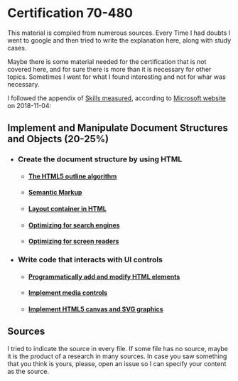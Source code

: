 # Certification 70-480

This material is compiled from numerous sources. Every Time I had doubts I went to google and then tried to write the explanation here, along with study cases.

Maybe there is some material needed for the certification that is not covered here, and for sure there is more than it is necessary for other topics. Sometimes I went for what I found interesting and not for whar was necessary.

I followed the appendix of [Skills measured](support-material/skills-measured.md), according to [Microsoft website](https://www.microsoft.com/en-us/learning/exam-70-480.aspx) on 2018-11-04:

## Implement and Manipulate Document Structures and Objects **(20-25%)**

* ### Create the document structure by using HTML

  * #### [The HTML5 outline algorithm](html5/document-structure/outline-algorithm.md)

  * #### [Semantic Markup](html5/document-structure/semantic-markup.md)

  * #### [Layout container in HTML](html5/document-structure/layout-container.md)

  * #### [Optimizing for search engines](html5/document-structure/search-engines.md)

  * #### [Optimizing for screen readers](html5/document-structure/screen-readers.md)

* ### Write code that interacts with UI controls

  * #### [Programmatically add and modify HTML elements](html5/ui-control-interaction-code/add-modify-elements.md)
  
  * #### [Implement media controls](html5/ui-control-interaction-code/implement-media-controls.md)

  * #### [Implement HTML5 canvas and SVG graphics](html5/ui-control-interaction-code/canvas-and-svg.md)



## Sources

I tried to indicate the source in every file. If some file has no source, maybe it is the product of a research in many sources. In case you saw something that you think is yours, please, open an issue so I can specify your content as the source.